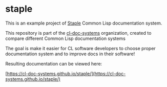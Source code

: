 # staple

This is an example project of [Staple](https://shinmera.github.io/staple/) Common Lisp documentation system.

This repository is part of the [cl-doc-systems](https://github.com/cl-doc-systems) organization, created to compare different Common Lisp documentation systems

The goal is make it easier for CL software developers to choose proper documentation system and to improve docs in their software!

Resulting documentation can be viewed here:

[https://cl-doc-systems.github.io/staple/](https://cl-doc-systems.github.io/staple/)
